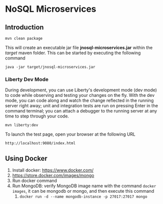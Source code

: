 # NoSQL Microservices


## Introduction


```shell
mvn clean package
```
This will create an executable jar file **jnosql-microservices.jar** within the _target_ maven folder. This can be started by executing the following command

```shell
java -jar target/jnosql-microservices.jar
```


### Liberty Dev Mode

During development, you can use Liberty's development mode (dev mode) to code while observing and testing your changes on the fly.
With the dev mode, you can code along and watch the change reflected in the running server right away; 
unit and integration tests are run on pressing Enter in the command terminal; you can attach a debugger to the running server at any time to step through your code.

```shell
mvn liberty:dev
```

To launch the test page, open your browser at the following URL

```shell
http://localhost:9080/index.html  
```

## Using Docker

1. Install docker: https://www.docker.com/
2. https://store.docker.com/images/mongo
3. Run docker command
4. Run MongoDB: verify MongoDB image name with the command `docker images`, it can be mongodb or mongo, and then execute this command
    1. `docker run -d --name mongodb-instance -p 27017:27017 mongo`


